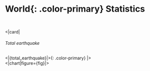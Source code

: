 # **World**{: .color-primary} Statistics

<br/>

<|card|
<h6>Total earthquake</h6>
<|{total_earthquake}|>{: .color-primary}
|>
<br/>
<|chart|figure={fig}|>


<br/>